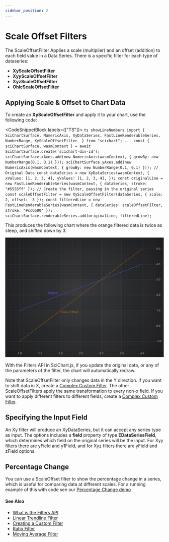 ```yaml
---
sidebar_position: 2
---
```


# Scale Offset Filters

The ScaleOffsetFilter Applies a scale (multiplier) and an offset (addition) to each field value in a Data Series. There is a specific filter for each type of dataseries:

*   **XyScaleOffsetFilter**
*   **XyyScaleOffsetFilter**
*   **XyzScaleOffsetFilter**
*   **OhlcScaleOffsetFilter**

Applying Scale & Offset to Chart Data
-------------------------------------

To create an **XyScaleOffsetFilter** and apply it to your chart, use the following code:

<CodeSnippetBlock labels={["TS"]}>
    ```ts showLineNumbers
    import {
        SciChartSurface,
        NumericAxis,
        XyDataSeries,
        FastLineRenderableSeries,
        NumberRange,
        XyScaleOffsetFilter 
    } from "scichart";
    ...
    const { sciChartSurface, wasmContext } = await SciChartSurface.create('scichart-div-id');
    sciChartSurface.xAxes.add(new NumericAxis(wasmContext, { growBy: new NumberRange(0.1, 0.1) }));
    sciChartSurface.yAxes.add(new NumericAxis(wasmContext, { growBy: new NumberRange(0.1, 0.1) }));
    // Original Data
    const dataSeries = new XyDataSeries(wasmContext, {
        xValues: [1, 2, 3, 4],
        yValues: [1, 2, 3, 4],
    });
    const originalLine = new FastLineRenderableSeries(wasmContext, { dataSeries, stroke: "#5555ff" });
    // Create the filter, passing in the original series
    const scaleOffsetFilter = new XyScaleOffsetFilter(dataSeries, { scale: 2, offset: -3 });
    const filteredLine = new FastLineRenderableSeries(wasmContext, { dataSeries: scaleOffsetFilter, stroke: "#cc6600" });
    sciChartSurface.renderableSeries.add(originalLine, filteredLine);
    ```

</CodeSnippetBlock>

This produces the following chart where the orange filtered data is twice as steep, and shifted down by 3.

![](img/1.png)

With the Filters API in SciChart.js, if you update the original data, or any of the parameters of the filter, the chart will automatically redraw.

Note that ScaleOffsetFilter only changes data in the Y direction. If you want to shift data in X, create a [Complex Custom Filter](/2d-charts/chart-types/data-filters-api/custom-filter). The other ScaleOffsetFilters apply the same transformation to every non-x field. If you want to apply different filters to different fields, create a [Complex Custom Filter](/2d-charts/chart-types/data-filters-api/custom-filter).

Specifying the Input Field
--------------------------

An Xy filter will produce an XyDataSeries, but it can accept any series type as input. The options includes a **field** property of type **EDataSeriesField**, which determines which field on the original series will be the input. For Xyy filters there are yField and y1Field, and for Xyz filters there are yField and zField options.

Percentage Change
-----------------

You can use a ScaleOffset filter to show the percentage change in a series, which is useful for comparing data at different scales. For a running example of this with code see our [Percentage Change demo](https://scichart.com/demo/javascript-percentage-change)

#### See Also

* [What is the Filters API](/2d-charts/chart-types/data-filters-api/data-filters-api-overview)
* [Linear Trendline Filter](/2d-charts/chart-types/data-filters-api/linear-trendline-filter)
* [Creating a Custom Filter](/2d-charts/chart-types/data-filters-api/custom-filter)
* [Ratio Filter](/2d-charts/chart-types/data-filters-api/ratio-filter)
* [Moving Average Filter](/2d-charts/chart-types/data-filters-api/moving-average-filter)

